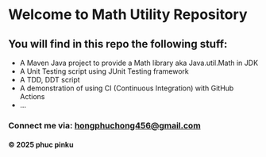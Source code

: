 # Welcome to Math Utility Repository

## You will find in this repo the following stuff:

* A Maven Java project to provide a Math library aka Java.util.Math in JDK
* A Unit Testing script using JUnit Testing framework
* A TDD, DDT script
* A demonstration of using CI (Continuous Integration) with GitHub Actions
* ...

### Connect me via: hongphuchong456@gmail.com

#### &#169; 2025 phuc pinku

